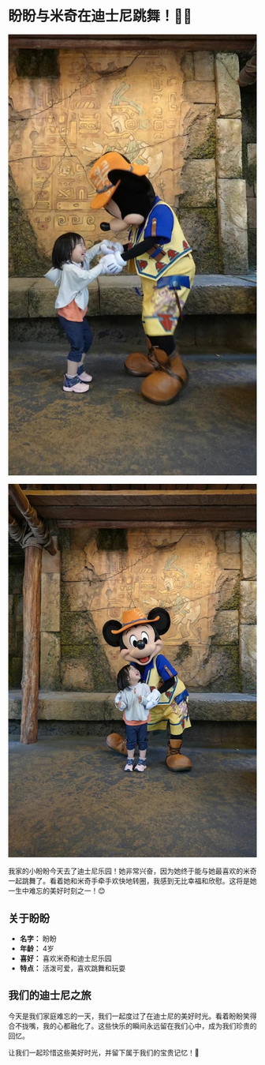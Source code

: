 # 盼盼与米奇在迪士尼跳舞！💃🐭

![盼盼与米奇跳舞1](../assets/photos_panpan/panpan_and_mickey_dance_1.jpg)

![盼盼与米奇跳舞2](../assets/photos_panpan/panpan_and_mickey_dance_2.jpg)

我家的小盼盼今天去了迪士尼乐园！她非常兴奋，因为她终于能与她最喜欢的米奇一起跳舞了。看着她和米奇手牵手欢快地转圈，我感到无比幸福和欣慰。这将是她一生中难忘的美好时刻之一！😊

## 关于盼盼

- **名字：** 盼盼
- **年龄：** 4岁
- **喜好：** 喜欢米奇和迪士尼乐园
- **特点：** 活泼可爱，喜欢跳舞和玩耍

## 我们的迪士尼之旅

今天是我们家庭难忘的一天，我们一起度过了在迪士尼的美好时光。看着盼盼笑得合不拢嘴，我的心都融化了。这些快乐的瞬间永远留在我们心中，成为我们珍贵的回忆。

让我们一起珍惜这些美好时光，并留下属于我们的宝贵记忆！🌟
